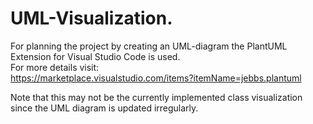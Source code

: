 # UML-Visualization.
For planning the project by creating an UML-diagram the PlantUML Extension for Visual Studio Code is used. \
For more details visit: \
https://marketplace.visualstudio.com/items?itemName=jebbs.plantuml

Note that this may not be the currently implemented class visualization since the UML diagram is updated irregularly.